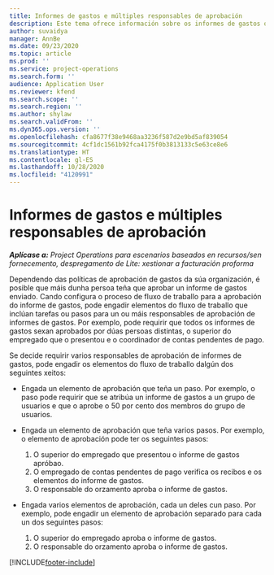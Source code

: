 ```yaml
---
title: Informes de gastos e múltiples responsables de aprobación
description: Este tema ofrece información sobre os informes de gastos que requiren a aprobación de máis dunha persoa.
author: suvaidya
manager: AnnBe
ms.date: 09/23/2020
ms.topic: article
ms.prod: ''
ms.service: project-operations
ms.search.form: ''
audience: Application User
ms.reviewer: kfend
ms.search.scope: ''
ms.search.region: ''
ms.author: shylaw
ms.search.validFrom: ''
ms.dyn365.ops.version: ''
ms.openlocfilehash: cfa8677f38e9468aa3236f587d2e9bd5af839054
ms.sourcegitcommit: 4cf1dc1561b92fca4175f0b3813133c5e63ce8e6
ms.translationtype: HT
ms.contentlocale: gl-ES
ms.lasthandoff: 10/28/2020
ms.locfileid: "4120991"
---
```

# <a name="expense-reports-and-multiple-approvers"></a>Informes de gastos e múltiples responsables de aprobación

_**Aplícase a:** Project Operations para escenarios baseados en recursos/sen fornecemento, despregamento de Lite: xestionar a facturación proforma_

Dependendo das políticas de aprobación de gastos da súa organización, é posible que máis dunha persoa teña que aprobar un informe de gastos enviado. Cando configura o proceso de fluxo de traballo para a aprobación do informe de gastos, pode engadir elementos do fluxo de traballo que inclúan tarefas ou pasos para un ou máis responsables de aprobación de informes de gastos. Por exemplo, pode requirir que todos os informes de gastos sexan aprobados por dúas persoas distintas, o superior do empregado que o presentou e o coordinador de contas pendentes de pago.

Se decide requirir varios responsables de aprobación de informes de gastos, pode engadir os elementos do fluxo de traballo dalgún dos seguintes xeitos:

- Engada un elemento de aprobación que teña un paso. Por exemplo, o paso pode requirir que se atribúa un informe de gastos a un grupo de usuarios e que o aprobe o 50 por cento dos membros do grupo de usuarios.
- Engada un elemento de aprobación que teña varios pasos. Por exemplo, o elemento de aprobación pode ter os seguintes pasos:

    1. O superior do empregado que presentou o informe de gastos apróbao.
    2. O empregado de contas pendentes de pago verifica os recibos e os elementos do informe de gastos.
    3. O responsable do orzamento aproba o informe de gastos.

- Engada varios elementos de aprobación, cada un deles cun paso. Por exemplo, pode engadir un elemento de aprobación separado para cada un dos seguintes pasos:

    1. O superior do empregado aproba o informe de gastos.
    2. O responsable do orzamento aproba o informe de gastos.


[!INCLUDE[footer-include](../includes/footer-banner.md)]